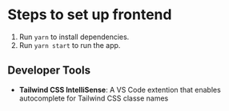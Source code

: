 # Steps to set up frontend

1. Run `yarn` to install dependencies.
2. Run `yarn start` to run the app.

## Developer Tools
- **Tailwind CSS IntelliSense**: A VS Code extention that enables autocomplete for Tailwind CSS classe names
